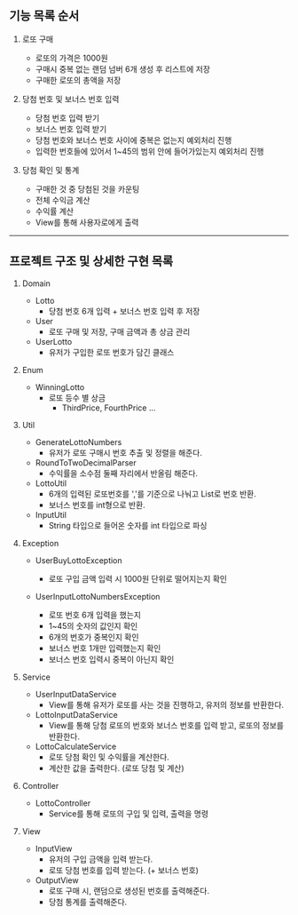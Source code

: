 ## 기능 목록 순서

1. 로또 구매
    - 로또의 가격은 1000원
    - 구매시 중복 없는 랜덤 넘버 6개 생성 후 리스트에 저장
    - 구매한 로또의 총액을 저장

2. 당첨 번호 및 보너스 번호 입력
    - 당첨 번호 입력 받기
    - 보너스 번호 입력 받기
    - 당첨 번호와 보너스 번호 사이에 중복은 없는지 예외처리 진행
    - 입력한 번호들에 있어서 1~45의 범위 안에 들어가있는지 예외처리 진행

3. 당첨 확인 및 통계
    - 구매한 것 중 당첨된 것을 카운팅
    - 전체 수익금 계산
    - 수익률 계산
    - View를 통해 사용자로에게 출력

---

## 프로젝트 구조 및 상세한 구현 목록

1. Domain
    - Lotto
        - 당첨 번호 6개 입력 + 보너스 번호 입력 후 저장
    - User
        - 로또 구매 및 저장, 구매 금액과 총 상금 관리
    - UserLotto
        - 유저가 구입한 로또 번호가 담긴 클래스

2. Enum
    - WinningLotto
        - 로또 등수 별 상금
            - ThirdPrice, FourthPrice ...

3. Util
    - GenerateLottoNumbers
        - 유저가 로또 구매시 번호 추출 및 정렬을 해준다.
    - RoundToTwoDecimalParser
        - 수익률을 소수점 둘째 자리에서 반올림 해준다.
    - LottoUtil
        - 6개의 입력된 로또번호를 ','를 기준으로 나눠고 List<Integer>로 번호 반환.
        - 보너스 번호를 int형으로 반환.
    - InputUtil
        - String 타입으로 들어온 숫자를 int 타입으로 파싱


4. Exception
    - UserBuyLottoException
        - 로또 구입 금액 입력 시 1000원 단위로 떨어지는지 확인

    - UserInputLottoNumbersException
        - 로또 번호 6개 입력을 했는지
        - 1~45의 숫자의 값인지 확인
        - 6개의 번호가 중복인지 확인
        - 보너스 번호 1개만 입력했는지 확인
        - 보너스 번호 입력시 중복이 아닌지 확인

5. Service
    - UserInputDataService
        - View를 통해 유저가 로또를 사는 것을 진행하고, 유저의 정보를 반환한다.
    - LottoInputDataService
        - View를 통해 당첨 로또의 번호와 보너스 번호를 입력 받고, 로또의 정보를 반환한다.
    - LottoCalculateService
        - 로또 당첨 확인 및 수익률을 계산한다.
        - 계산한 값을 출력한다. (로또 당첨 및 계산)

6. Controller
    - LottoController
        - Service를 통해 로또의 구입 및 입력, 출력을 명령

7. View
    - InputView
        - 유저의 구입 금액을 입력 받는다.
        - 로또 당첨 번호를 입력 받는다. (+ 보너스 번호)
    - OutputView
        - 로또 구매 시, 랜덤으로 생성된 번호를 출력해준다.
        - 당첨 통계를 출력해준다.